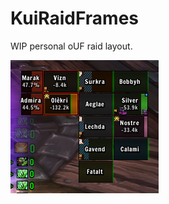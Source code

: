 # KuiRaidFrames
WIP personal oUF raid layout.

![This is what it looks like.](repo/kuiraidframes.png)
